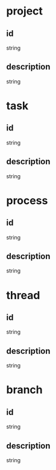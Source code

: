 # project
## id
string

## description
string

# task
## id
string

## description
string

# process
## id
string

## description
string

# thread
## id
string

## description
string

# branch
## id
string

## description
string


